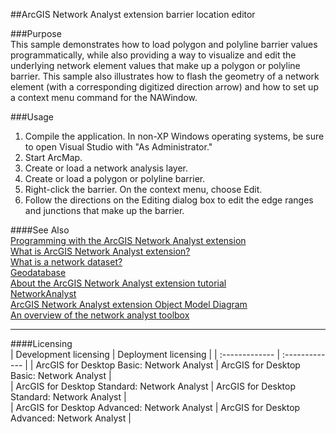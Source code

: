 ##ArcGIS Network Analyst extension barrier location editor

###Purpose  
This sample demonstrates how to load polygon and polyline barrier values programmatically, while also providing a way to visualize and edit the underlying network element values that make up a polygon or polyline barrier. This sample also illustrates how to flash the geometry of a network element (with a corresponding digitized direction arrow) and how to set up a context menu command for the NAWindow.  


###Usage
1. Compile the application. In non-XP Windows operating systems, be sure to open Visual Studio with "As Administrator."  
1. Start ArcMap.  
1. Create or load a network analysis layer.  
1. Create or load a polygon or polyline barrier.  
1. Right-click the barrier. On the context menu, choose Edit.  
1. Follow the directions on the Editing dialog box to edit the edge ranges and junctions that make up the barrier.  







####See Also  
[Programming with the ArcGIS Network Analyst extension](http://desktopdev.arcgis.com/search/?q=Programming%20with%20the%20ArcGIS%20Network%20Analyst%20extension&p=0&language=en&product=arcobjects-sdk-dotnet&version=&n=15&collection=help)  
[What is ArcGIS Network Analyst extension?](http://desktopdev.arcgis.com/search/?q=What%20is%20ArcGIS%20Network%20Analyst%20extension%3F&p=0&language=en&product=arcobjects-sdk-dotnet&version=&n=15&collection=help)  
[What is a network dataset?](http://desktopdev.arcgis.com/search/?q=What%20is%20a%20network%20dataset%3F&p=0&language=en&product=arcobjects-sdk-dotnet&version=&n=15&collection=help)  
[Geodatabase](http://desktopdev.arcgis.com/search/?q=Geodatabase&p=0&language=en&product=arcobjects-sdk-dotnet&version=&n=15&collection=help)  
[About the ArcGIS Network Analyst extension tutorial](http://desktopdev.arcgis.com/search/?q=About%20the%20ArcGIS%20Network%20Analyst%20extension%20tutorial&p=0&language=en&product=arcobjects-sdk-dotnet&version=&n=15&collection=help)  
[NetworkAnalyst](http://desktopdev.arcgis.com/search/?q=NetworkAnalyst&p=0&language=en&product=arcobjects-sdk-dotnet&version=&n=15&collection=help)  
[ArcGIS Network Analyst extension Object Model Diagram](http://desktopdev.arcgis.com/search/?q=ArcGIS%20Network%20Analyst%20extension%20Object%20Model%20Diagram&p=0&language=en&product=arcobjects-sdk-dotnet&version=&n=15&collection=help)  
[An overview of the network analyst toolbox](http://desktopdev.arcgis.com/search/?q=An%20overview%20of%20the%20network%20analyst%20toolbox&p=0&language=en&product=arcobjects-sdk-dotnet&version=&n=15&collection=help)  


---------------------------------

####Licensing  
| Development licensing | Deployment licensing | 
| :------------- | :------------- | 
| ArcGIS for Desktop Basic: Network Analyst | ArcGIS for Desktop Basic: Network Analyst |  
| ArcGIS for Desktop Standard: Network Analyst | ArcGIS for Desktop Standard: Network Analyst |  
| ArcGIS for Desktop Advanced: Network Analyst | ArcGIS for Desktop Advanced: Network Analyst |  


